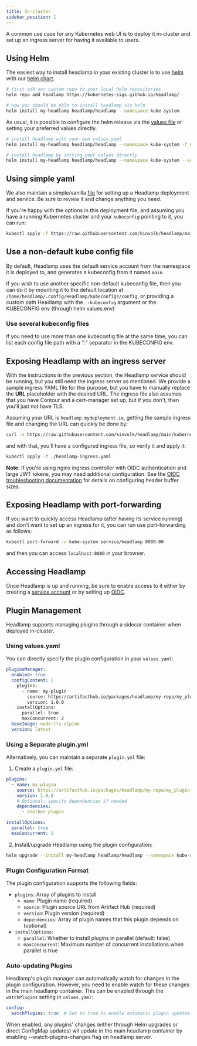 ```yaml
---
title: In-cluster
sidebar_position: 1
---
```


A common use case for any Kubernetes web UI is to deploy it in-cluster and
set up an ingress server for having it available to users.

## Using Helm

The easiest way to install headlamp in your existing cluster is to
use [helm](https://helm.sh/docs/intro/quickstart/) with our [helm chart](https://github.com/kubernetes-sigs/headlamp/tree/main/charts/headlamp).

```bash
# first add our custom repo to your local helm repositories
helm repo add headlamp https://kubernetes-sigs.github.io/headlamp/

# now you should be able to install headlamp via helm
helm install my-headlamp headlamp/headlamp --namespace kube-system
```

As usual, it is possible to configure the helm release via the [values file](https://github.com/kubernetes-sigs/headlamp/blob/main/charts/headlamp/values.yaml) or setting your preferred values directly.

```bash
# install headlamp with your own values.yaml
helm install my-headlamp headlamp/headlamp --namespace kube-system -f values.yaml

# install headlamp by setting your values directly
helm install my-headlamp headlamp/headlamp --namespace kube-system --set replicaCount=2
```

## Using simple yaml

We also maintain a simple/vanilla [file](https://github.com/kubernetes-sigs/headlamp/blob/main/kubernetes-headlamp.yaml)
for setting up a Headlamp deployment and service. Be sure to review it and change
anything you need.

If you're happy with the options in this deployment file, and assuming
you have a running Kubernetes cluster and your `kubeconfig` pointing to it,
you can run:

```bash
kubectl apply -f https://raw.githubusercontent.com/kinvolk/headlamp/main/kubernetes-headlamp.yaml
```

## Use a non-default kube config file

By default, Headlamp uses the default service account from the namespace it is deployed to, and generates a kubeconfig from it named `main`.

If you wish to use another specific non-default kubeconfig file, then you can do it by mounting it to the default location at `/home/headlamp/.config/Headlamp/kubeconfigs/config`, or
providing a custom path Headlamp with the ` -kubeconfig` argument or the KUBECONFIG env (through helm values.env)

### Use several kubeconfig files

If you need to use more than one kubeconfig file at the same time, you can list
each config file path with a ":" separator in the KUBECONFIG env.

## Exposing Headlamp with an ingress server

With the instructions in the previous section, the Headlamp service should be
running, but you still need the
ingress server as mentioned. We provide a sample ingress YAML file
for this purpose, but you have to manually replace the **URL** placeholder
with the desired URL. The ingress file also assumes that you have Contour
and a cert-manager set up, but if you don't, then you'll just not have TLS.

Assuming your URL is `headlamp.mydeployment.io`, getting the sample ingress
file and changing the URL can quickly be done by:

```bash
curl -s https://raw.githubusercontent.com/kinvolk/headlamp/main/kubernetes-headlamp-ingress-sample.yaml | sed -e s/__URL__/headlamp.mydeployment.io/ > headlamp-ingress.yaml
```

and with that, you'll have a configured ingress file, so verify it and apply it:

```bash
kubectl apply -f ./headlamp-ingress.yaml
```

**Note:** If you're using nginx ingress controller with OIDC authentication and large JWT tokens, you may need additional configuration. See the [OIDC troubleshooting documentation](./oidc/#large-jwt-tokens-and-websocket-connection-issues) for details on configuring header buffer sizes.

## Exposing Headlamp with port-forwarding

If you want to quickly access Headlamp (after having its service running) and
don't want to set up an ingress for it, you can run use port-forwarding as follows:

```bash
kubectl port-forward -n kube-system service/headlamp 8080:80
```

and then you can access `localhost:8080` in your browser.

## Accessing Headlamp

Once Headlamp is up and running, be sure to enable access to it either by creating
a [service account](../#create-a-service-account-token) or by setting up
[OIDC](./oidc).

## Plugin Management

Headlamp supports managing plugins through a sidecar container when deployed in-cluster.

### Using values.yaml

You can directly specify the plugin configuration in your `values.yaml`:

```yaml
pluginsManager:
  enabled: true
  configContent: |
    plugins:
      - name: my-plugin
        source: https://artifacthub.io/packages/headlamp/my-repo/my_plugin
        version: 1.0.0
    installOptions:
      parallel: true
      maxConcurrent: 2
  baseImage: node:lts-alpine
  version: latest
```

### Using a Separate plugin.yml

Alternatively, you can maintain a separate `plugin.yml` file:

1. Create a `plugin.yml` file:
```yaml
plugins:
  - name: my-plugin
    source: https://artifacthub.io/packages/headlamp/my-repo/my_plugin
    version: 1.0.0
    # Optional: specify dependencies if needed
    dependencies:
      - another-plugin

installOptions:
  parallel: true
  maxConcurrent: 2
```

2. Install/upgrade Headlamp using the plugin configuration:
```bash
helm upgrade --install my-headlamp headlamp/headlamp --namespace kube-system -f values.yaml --set pluginsManager.configContent="$(cat plugin.yml)"
```

### Plugin Configuration Format

The plugin configuration supports the following fields:

- `plugins`: Array of plugins to install
  - `name`: Plugin name (required)
  - `source`: Plugin source URL from Artifact Hub (required)
  - `version`: Plugin version (required)
  - `dependencies`: Array of plugin names that this plugin depends on (optional)
- `installOptions`:
  - `parallel`: Whether to install plugins in parallel (default: false)
  - `maxConcurrent`: Maximum number of concurrent installations when parallel is true

### Auto-updating Plugins

Headlamp's plugin manager can automatically watch for changes in the plugin configuration. However, you need to enable watch for these changes in the main headlamp container. This can be enabled through the `watchPlugins` setting in `values.yaml`:

```yaml
config:
  watchPlugins: true  # Set to true to enable automatic plugin updates in main headlamp container
```

When enabled, any plugins' changes (either through Helm upgrades or direct ConfigMap updates) wil update in the main headlamp container by enabling --watch-plugins-changes flag on headlamp server.
